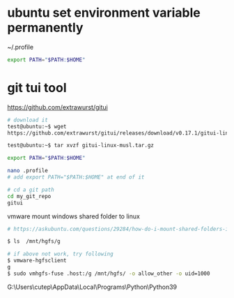 # ubuntu set environment variable permanently

~/.profile

```bash
export PATH="$PATH:$HOME"
```



# git tui tool

https://github.com/extrawurst/gitui

```bash
# download it
test@ubuntu:~$ wget 
https://github.com/extrawurst/gitui/releases/download/v0.17.1/gitui-linux-musl.tar.gz

test@ubuntu:~$ tar xvzf gitui-linux-musl.tar.gz

export PATH="$PATH:$HOME"

nano .profile
# add export PATH="$PATH:$HOME" at end of it

# cd a git path
cd my_git_repo
gitui

```



vmware mount windows shared folder to linux

```bash
# https://askubuntu.com/questions/29284/how-do-i-mount-shared-folders-in-ubuntu-using-vmware-tools

$ ls  /mnt/hgfs/g

# if above not work, try following
$ vmware-hgfsclient
g
$ sudo vmhgfs-fuse .host:/g /mnt/hgfs/ -o allow_other -o uid=1000

```

G:\Users\cutep\AppData\Local\Programs\Python\Python39